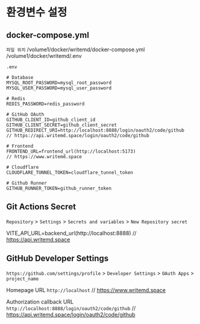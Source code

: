 # 환경변수 설정

## docker-compose.yml

`파일 위치`
/volume1/docker/writemd/docker-compose.yml
/volume1/docker/writemd/.env

`.env`
```
# Database
MYSQL_ROOT_PASSWORD=mysql_root_password
MYSQL_USER_PASSWORD=mysql_user_password

# Redis
REDIS_PASSWORD=redis_password

# GitHub OAuth
GITHUB_CLIENT_ID=github_client_id
GITHUB_CLIENT_SECRET=github_client_secret
GITHUB_REDIRECT_URI=http://localhost:8888/login/oauth2/code/github
// https://api.writemd.space/login/oauth2/code/github

# Frontend
FRONTEND_URL=frontend_url(http://localhost:5173)
// https://www.writemd.space

# Cloudflare
CLOUDFLARE_TUNNEL_TOKEN=cloudflare_tunnel_token

# Github Runner
GITHUB_RUNNER_TOKEN=github_runner_token
```

## Git Actions Secret

`Repository` > `Settings` > `Secrets and variables` > `New Repository secret`

VITE_API_URL=backend_url(http://localhost:8888)
// https://api.writemd.space

## GitHub Developer Settings

`https://github.com/settings/profile` > `Developer Settings` > `OAuth Apps` > `project_name`

Homepage URL
`http://localhost`
// https://www.writemd.space

Authorization callback URL
`http://localhost:8888/login/oauth2/code/github`
// https://api.writemd.space/login/oauth2/code/github